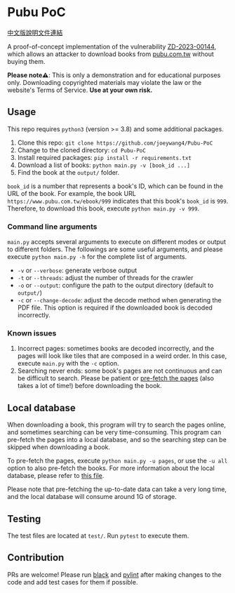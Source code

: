 # Pubu PoC

[中文版說明文件連結](README-TW.md)

A proof-of-concept implementation of the vulnerability [ZD-2023-00144](https://zeroday.hitcon.org/vulnerability/ZD-2023-00144), which allows an attacker to download books from [pubu.com.tw](https://www.pubu.com.tw/) without buying them.

**Please note⚠️**: This is only a demonstration and for educational purposes only. Downloading copyrighted materials may violate the law or the website's Terms of Service. **Use at your own risk.**

## Usage

This repo requires `python3` (version >= 3.8) and some additional packages.

1. Clone this repo: `git clone https://github.com/joeywang4/Pubu-PoC`
2. Change to the cloned directory: `cd Pubu-PoC`
3. Install required packages: `pip install -r requirements.txt`
4. Download a list of books: `python main.py -v [book_id ...]`
5. Find the book at the `output/` folder.

`book_id` is a number that represents a book's ID, which can be found in the URL of the book.
For example, the book URL `https://www.pubu.com.tw/ebook/999` indicates that this book's `book_id` is `999`. Therefore, to download this book, execute `python main.py -v 999`.

### Command line arguments

`main.py` accepts several arguments to execute on different modes or output to different folders. The followings are some useful arguments, and please execute `python main.py -h` for the complete list of arguments.

- `-v` or `--verbose`: generate verbose output
- `-t` or `--threads`: adjust the number of threads for the crawler
- `-o` or `--output`: configure the path to the output directory (default to `output/`)
- `-c` or `--change-decode`: adjust the decode method when generating the PDF file. This option is required if the downloaded book is decoded incorrectly.

### Known issues

1. Incorrect pages: sometimes books are decoded incorrectly, and the pages will look like tiles that are composed in a weird order. In this case, execute `main.py` with the `-c` option.
2. Searching never ends: some book's pages are not continuous and can be difficult to search. Please be patient or [pre-fetch the pages](local-database) (also takes a lot of time!) before downloading the book.

## Local database

When downloading a book, this program will try to search the pages online, and sometimes searching can be very time-consuming. This program can pre-fetch the pages into a local database, and so the searching step can be skipped when downloading a book.

To pre-fetch the pages, execute `python main.py -u pages`, or use the `-u all` option to also pre-fetch the books. For more information about the local database, please refer to [this file](database.md).

Please note that pre-fetching the up-to-date data can take a very long time, and the local database will consume around 1G of storage.

## Testing

The test files are located at `test/`. Run `pytest` to execute them.

## Contribution

PRs are welcome! Please run [black](https://github.com/psf/black) and [pylint](https://www.pylint.org/) after making changes to the code and add test cases for them if possible.
